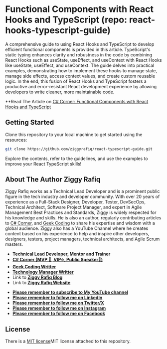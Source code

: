 # Functional Components with React Hooks and TypeScript (repo: react-hooks-typescript-guide)
A comprehensive guide to using React Hooks and TypeScript to develop efficient functional components is provided in this article. TypeScript's static typing enhances clarity and robustness in the code by combining React Hooks such as useState, useEffect, and useContext with React Hooks like useState, useEffect, and useContext. The guide delves into practical examples, demonstrating how to implement these hooks to manage state, manage side effects, access context values, and create custom reusable logic. In the end, this fusion of React Hooks and TypeScript fosters a productive and error-resistant React development experience by allowing developers to write cleaner, more maintainable code.
 
 **Read The Article on [C# Corner: Functional Components with React Hooks and TypeScript ](https://www.c-sharpcorner.com/article/functional-components-with-react-hooks-and-typescript2/)

## Getting Started
Clone this repository to your local machine to get started using the resources:
```bash
git clone https://github.com/ziggyrafiq/react-typescript-guide.git
```
Explore the contents, refer to the guidelines, and use the examples to improve your React TypeScript skills!

## About The Author Ziggy Rafiq 
Ziggy Rafiq works as a Technical Lead Developer and is a prominent public figure in the tech industry and developer community. With over 20 years of experience as a Full-Stack Designer, Developer, Tester, DevSecOps, Technical Architect, 
Software Project Manager, and expert in Agile Management Best Practices and Standards, Ziggy is widely respected for his knowledge and skills. He is also an author, regularly contributing articles 
to [C# Corner](https://www.c-sharpcorner.com/members/ziggy-rafiq), and [Geek Coding](https://geek-coding.com/members/ziggy-rafiq) to 
share his expertise and wisdom with a global audience. Ziggy also has a YouTube Channel where he creates content based on his experience to help and inspire other developers, designers, testers, project managers, 
technical architects, and Agile Scrum masters.   

- **Technical Lead Developer, Mentor and Trainer**
- **[C# Corner (MVP 🏅, VIP⭐️, Public Speaker🎤)](https://www.c-sharpcorner.com/members/ziggy-rafiq)**
- **[Geek Coding Writter](https://geek-coding.com/members/ziggy-rafiq)**
- **[Technology Manager Writter](https://technology-manager.com/members/ziggy-rafiq)**
- Link to [**Ziggy Rafiq Blog**](https://blog.ziggyrafiq.com)
- Link to [**Ziggy Rafiq Website**](https://ziggyrafiq.com)
* [**Please remember to subscribe to My YouTube channel**](https://www.youtube.com/)
* [**Please remember to follow me on LinkedIn**](https://www.linkedin.com/in/ziggyrafiq/)
* [**Please remember to follow  me on Twitter/X**](https://twitter.com/ziggyrafiq)
* [**Please remember to follow  me on Instagram**](https://www.instagram.com/ziggyrafiq/)
* [**Please remember to follow  me on Facebook**](https://www.facebook.com/ziggyrafiq)

 

## License
There is a [MIT license](License.md)MIT license attached to this repository.
